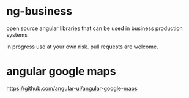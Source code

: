 # ng-business
open source angular libraries that can be used in business production systems

in progress
use at your own risk.
pull requests are welcome. 

# angular google maps
https://github.com/angular-ui/angular-google-maps

